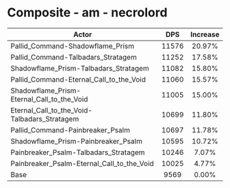 # Composite - am - necrolord
| Actor | DPS | Increase |
|---|:---:|:---:|
|Pallid_Command-Shadowflame_Prism|11576|20.97%|
|Pallid_Command-Talbadars_Stratagem|11252|17.58%|
|Shadowflame_Prism-Talbadars_Stratagem|11082|15.80%|
|Pallid_Command-Eternal_Call_to_the_Void|11060|15.57%|
|Shadowflame_Prism-Eternal_Call_to_the_Void|11005|15.00%|
|Eternal_Call_to_the_Void-Talbadars_Stratagem|10699|11.80%|
|Pallid_Command-Painbreaker_Psalm|10697|11.78%|
|Shadowflame_Prism-Painbreaker_Psalm|10595|10.72%|
|Painbreaker_Psalm-Talbadars_Stratagem|10246|7.07%|
|Painbreaker_Psalm-Eternal_Call_to_the_Void|10025|4.77%|
|Base|9569|0.00%|
